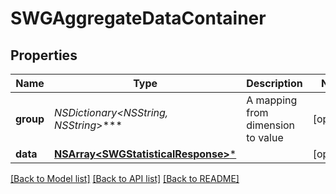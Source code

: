 # SWGAggregateDataContainer

## Properties
Name | Type | Description | Notes
------------ | ------------- | ------------- | -------------
**group** | **NSDictionary&lt;NSString*, NSString*&gt;*** | A mapping from dimension to value | [optional] 
**data** | [**NSArray&lt;SWGStatisticalResponse&gt;***](SWGStatisticalResponse.md) |  | [optional] 

[[Back to Model list]](../README.md#documentation-for-models) [[Back to API list]](../README.md#documentation-for-api-endpoints) [[Back to README]](../README.md)


